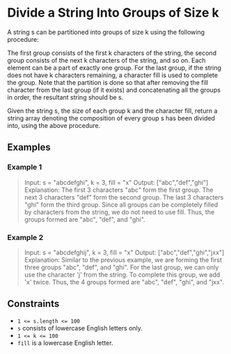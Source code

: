 # Divide a String Into Groups of Size k

A string s can be partitioned into groups of size k using the following procedure:

The first group consists of the first k characters of the string, the second group consists of the next k characters of the string, and so on. Each element can be a part of exactly one group.
For the last group, if the string does not have k characters remaining, a character fill is used to complete the group.
Note that the partition is done so that after removing the fill character from the last group (if it exists) and concatenating all the groups in order, the resultant string should be s.

Given the string s, the size of each group k and the character fill, return a string array denoting the composition of every group s has been divided into, using the above procedure.

 
## Examples
### Example 1

> Input: s = "abcdefghi", k = 3, fill = "x"
> Output: ["abc","def","ghi"]
> Explanation:
> The first 3 characters "abc" form the first group.
> The next 3 characters "def" form the second group.
> The last 3 characters "ghi" form the third group.
> Since all groups can be completely filled by characters from the string, we do not need to use fill.
> Thus, the groups formed are "abc", "def", and "ghi".

### Example 2

> Input: s = "abcdefghij", k = 3, fill = "x"
> Output: ["abc","def","ghi","jxx"]
> Explanation:
> Similar to the previous example, we are forming the first three groups "abc", "def", and "ghi".
> For the last group, we can only use the character 'j' from the string. To complete this group, we add 'x' twice.
> Thus, the 4 groups formed are "abc", "def", "ghi", and "jxx".
 

## Constraints

- `1 <= s.length <= 100`
- `s` consists of lowercase English letters only.
- `1 <= k <= 100`
- `fill` is a lowercase English letter.